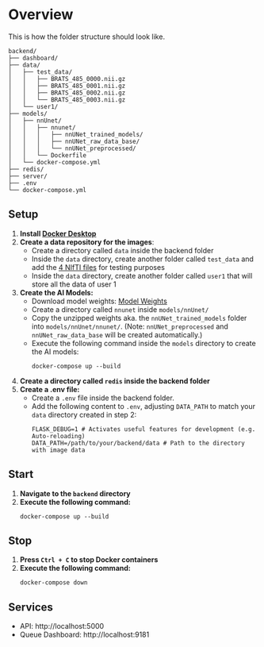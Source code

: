 # Overview

This is how the folder structure should look like.
```
backend/
├── dashboard/
├── data/
│   ├── test_data/
│   │   ├── BRATS_485_0000.nii.gz
│   │   ├── BRATS_485_0001.nii.gz
│   │   ├── BRATS_485_0002.nii.gz
│   │   └── BRATS_485_0003.nii.gz
│   └── user1/
├── models/
│   ├── nnUnet/
│   │   ├── nnunet/
│   │   │   ├── nnUNet_trained_models/
│   │   │   ├── nnUNet_raw_data_base/
│   │   │   └── nnUNet_preprocessed/
│   │   └── Dockerfile
│   └── docker-compose.yml
├── redis/
├── server/
├── .env
└── docker-compose.yml 
```

## Setup

1. **Install [Docker Desktop](https://www.docker.com/products/docker-desktop/)**
2. **Create a data repository for the images**:
    - Create a directory called `data` inside the backend folder
    - Inside the `data` directory, create another folder called `test_data` and add the [4 NIfTI files](https://drive.google.com/drive/folders/1i0cO-fjB45EjqiNFzurReetvMNilN7fc?usp=sharing) for testing purposes
    - Inside the `data` directory, create another folder called `user1` that will store all the data of user 1
3. **Create the AI Models:**
   - Download model weights: [Model Weights](https://drive.google.com/file/d/19E8xXUEtcx-O4Z6GIdoxK6OVXoTSMl-R/view)
   - Create a directory called `nnunet` inside `models/nnUnet/`
   - Copy the unzipped weights aka. the `nnUNet_trained_models` folder into `models/nnUnet/nnunet/`. (Note: `nnUNet_preprocessed` and `nnUNet_raw_data_base` will be created automatically.)
   - Execute the following command inside the ``models`` directory to create the AI models: 
     ```
     docker-compose up --build
     ```
4. **Create a directory called `redis` inside the backend folder** 
5. **Create a .env file:** 
   - Create a `.env` file inside the backend folder.
   - Add the following content to `.env`, adjusting `DATA_PATH` to match your `data` directory created in step 2:
     ```
     FLASK_DEBUG=1 # Activates useful features for development (e.g. Auto-reloading)
     DATA_PATH=/path/to/your/backend/data # Path to the directory with image data
     ``` 

## Start

1. **Navigate to the `backend` directory**
2. **Execute the following command:**
    ```
    docker-compose up --build
    ```

## Stop

1. **Press `Ctrl + C` to stop Docker containers**
2. **Execute the following command:**
    ```
    docker-compose down
    ```

## Services

- API: http://localhost:5000
- Queue Dashboard: http://localhost:9181